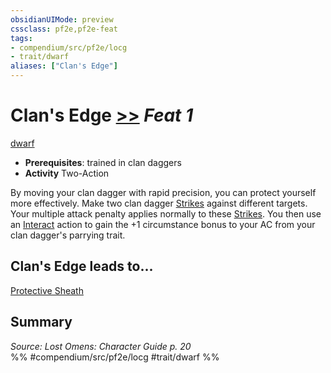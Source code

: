 ```yaml
---
obsidianUIMode: preview
cssclass: pf2e,pf2e-feat
tags:
- compendium/src/pf2e/locg
- trait/dwarf
aliases: ["Clan's Edge"]
---
```

# Clan's Edge  [>>](../../rules/core-rulebook/chapter-9-playing-the-game.md#Actions "Two-Action") *Feat 1*  
[dwarf](../../rules/traits/dwarf.md)  

- **Prerequisites**: trained in clan daggers
- **Activity** Two-Action

By moving your clan dagger with rapid precision, you can protect yourself more effectively. Make two clan dagger [Strikes](../../rules/actions/strike.md) against different targets. Your multiple attack penalty applies normally to these [Strikes](../../rules/actions/strike.md). You then use an [Interact](../../rules/actions/interact.md) action to gain the +1 circumstance bonus to your AC from your clan dagger's parrying trait.

## Clan's Edge leads to...

[Protective Sheath](protective-sheath-locg.md)

## Summary

*Source: Lost Omens: Character Guide p. 20*  
%% #compendium/src/pf2e/locg #trait/dwarf %%